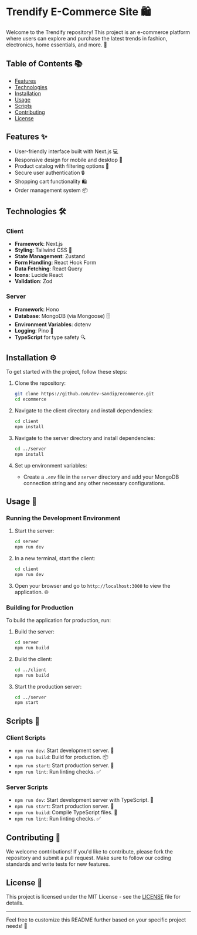 # Trendify E-Commerce Site 🛍️

Welcome to the Trendify repository! This project is an e-commerce platform where users can explore and purchase the latest trends in fashion, electronics, home essentials, and more. 🌟

## Table of Contents 📚

- [Features](#features)
- [Technologies](#technologies)
- [Installation](#installation)
- [Usage](#usage)
- [Scripts](#scripts)
- [Contributing](#contributing)
- [License](#license)

## Features ✨

- User-friendly interface built with Next.js 💻
- Responsive design for mobile and desktop 📱
- Product catalog with filtering options 🛒
- Secure user authentication 🔒
- Shopping cart functionality 🛍️
- Order management system 📦

## Technologies 🛠️

### Client

- **Framework**: Next.js
- **Styling**: Tailwind CSS 🎨
- **State Management**: Zustand
- **Form Handling**: React Hook Form
- **Data Fetching**: React Query
- **Icons**: Lucide React
- **Validation**: Zod

### Server

- **Framework**: Hono
- **Database**: MongoDB (via Mongoose) 🗄️
- **Environment Variables**: dotenv
- **Logging**: Pino 📜
- **TypeScript** for type safety 🔍

## Installation ⚙️

To get started with the project, follow these steps:

1. Clone the repository:

   ```bash
   git clone https://github.com/dev-sandip/ecommerce.git
   cd ecommerce
   ```

2. Navigate to the client directory and install dependencies:

   ```bash
   cd client
   npm install
   ```

3. Navigate to the server directory and install dependencies:

   ```bash
   cd ../server
   npm install
   ```

4. Set up environment variables:
   - Create a `.env` file in the `server` directory and add your MongoDB connection string and any other necessary configurations.

## Usage 🚀

### Running the Development Environment

1. Start the server:

   ```bash
   cd server
   npm run dev
   ```

2. In a new terminal, start the client:

   ```bash
   cd client
   npm run dev
   ```

3. Open your browser and go to `http://localhost:3000` to view the application. 🌐

### Building for Production

To build the application for production, run:

1. Build the server:

   ```bash
   cd server
   npm run build
   ```

2. Build the client:

   ```bash
   cd ../client
   npm run build
   ```

3. Start the production server:
   ```bash
   cd ../server
   npm start
   ```

## Scripts 📝

### Client Scripts

- `npm run dev`: Start development server. 🚧
- `npm run build`: Build for production. 📦
- `npm run start`: Start production server. 🚀
- `npm run lint`: Run linting checks. ✅

### Server Scripts

- `npm run dev`: Start development server with TypeScript. 🔄
- `npm run start`: Start production server. 🚀
- `npm run build`: Compile TypeScript files. 📜
- `npm run lint`: Run linting checks. ✅

## Contributing 🤝

We welcome contributions! If you'd like to contribute, please fork the repository and submit a pull request. Make sure to follow our coding standards and write tests for new features.

## License 📄

This project is licensed under the MIT License - see the [LICENSE](LICENSE) file for details.

---

Feel free to customize this README further based on your specific project needs! 🎉
